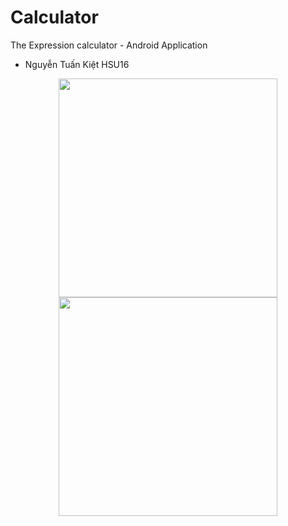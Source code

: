 # Calculator
The Expression calculator - Android Application
- Nguyễn Tuấn Kiệt HSU16
<p align="center">
  <img src="your_relative_path_here" width="350"/>
  <img src="your_relative_path_here_number_2_large_name" width="350"/>
</p>
